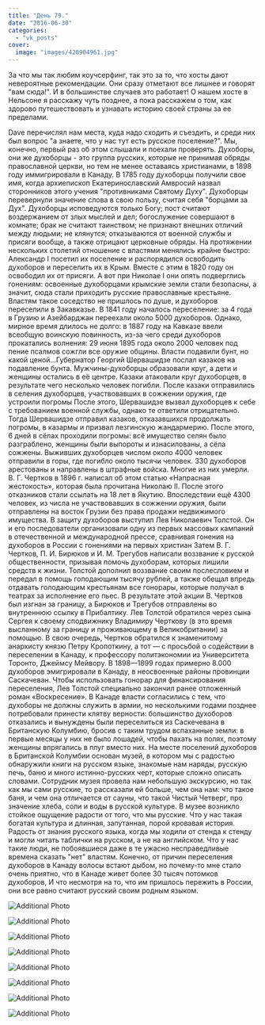 ```yaml
---
title: "День 79."
date: "2016-06-30"
categories: 
  - "vk_posts"
cover:
  image: "images/420904961.jpg"
---
```


За что мы так любим коучсерфинг, так это за то, что хосты дают невероятные рекомендации. Они сразу отметают все лишнее и говорят "вам сюда!". И в большинстве случаев это работает! О нашем хосте в Нельсоне я расскажу чуть позднее, а пока расскажем о том, как здорово путешествовать и узнавать историю своей страны за ее пределами.

<!--more-->

Dave перечислял нам места, куда надо сходить и съездить, и среди них был вопрос "а знаете, что у нас тут есть русское поселение?". Мы, конечно, первый раз об этом слышали и поехали проверять. Духоборы, они же духоборцы - это группа русских, которые не принимая обряды православной церкви, но тем не менее оставаясь христианами, в 1898 году иммигрировали в Канаду. В 1785 году духоборцы получили свое имя, когда архиепископ Екатеринославский Амвросий назвал сторонников этого учения "противниками Святому Духу". Духоборцы перевернули значение слова в свою пользу, считая себя "борцами за Дух". Духоборцы исповедуются только Богу; пост считают воздержанием от злых мыслей и дел; богослужение совершают в комнате; брак не считают таинством; не признают внешних отличий между людьми; не клянутся; отказываются от военной службы и присяги вообще, а также отрицают церковные обряды. На протяжении нескольких столетий отношение с властями менялись крайне быстро: Александр I посетил их поселение и распорядился освободить духоборов и переселить их в Крым. Вместе с этим в 1820 году он освободил их от присяги. А вот при Николае I они опять подверглись гонениям: освоенные духоборцами крымские земли стали безопасны, а значит, сюда стали приходить русские православные крестьяне. Властям такое соседство не пришлось по душе, и духоборов переселили в Закавказье. В 1841 году началось переселение: за 4 года в Грузию и Азейбарджан переехали около 5000 духоборов. Однако, мирное время длилось не долго: в 1887 году на Кавказе ввели всеобщую воинскую повинность, из-за чего среди духоборов прокатались волнения: 29 июня 1895 года около 2000 человек под пение псалмов сожгли все оружие общины. Власти подавили бунт, но какой ценой...Губернатор Георгий Шервашидзе послал казаков на подавление бунта. Мужчины-духоборцы образовали круг, а дети и женщины остались в её центре. Казаки атаковали круг духоборцев, в результате чего несколько человек погибли. После казаки отправились в селения духоборцев, участвовавших в сожжении оружия, где устроили погромы После этого, Шервашидзе вызвал духоборцев к себе с требованием военной службы, однако те ответили отрицательно. Тогда Шервашидзе отправил казаков, отказавшихся продолжать погромы, в казармы и призвал лезгинскую жандармерию. После этого, 6 дней в сёлах проходили погромы: всё имущество селян было разграблено, женщины были выпороты и изнасилованы, а сёла сожжены. Выживших духоборцев числом около 4000 человек отправили в горы, где погибло около тысячи человек. 330 духоборов арестованы и направлены в штрафные войска. Многие из них умерли. В. Г. Чертков в 1896 г. написал об этом статью «Напрасная жестокость», которая была прочитана Николаю II. После этого отказников стали ссылать на 18 лет в Якутию. Впоследствии ещё 4300 человек, из числа не участвовавших в сожжении оружия, были отправлены на восток Грузии без права продажи недвижимого имущества. В защиту духоборов выступил Лев Николаевич Толстой. Он и его последователи организовали одну из первых массовых кампаний в отечественной и международной прессе, сравнивая гонения на духоборов в России с гонениями на первых христиан Затем В. Г. Чертков, П. И. Бирюков и И. М. Трегубов написали воззвание к русской общественности, призывая помочь духоборам, которых лишили средств к жизни. Толстой дополнил воззвание своим послесловием и передал в помощь голодающим тысячу рублей, а также обещал впредь отдавать голодающим крестьянам все гонорары, которые получал в театрах за исполнение его пьес. В результате этой акции В. Чертков был изгнан за границу, а Бирюков и Трегубов отправлены во внутреннюю ссылку в Прибалтику. Лев Толстой обратился через сына Сергея к своему сподвижнику Владимиру Черткову (в это время высланному за границу и проживающему в Великобритании) за помощью. В свою очередь, Чертков обратился к знаменитому анархисту князю Петру Кропоткину, а тот — с просьбой о содействии в переселении в Канаду, к профессору политэкономии из Университета Торонто, Джеймсу Мейвору. В 1898—1899 годах примерно 8.000 духоборов эмигрировали в Канаду, в неосвоенные районы провинции Саскачеван. Чтобы использовать гонорар для финансирования переселения, Лев Толстой специально закончил ранее отложенный роман «Воскресение». В Канаде власти согласились с тем, что духоборы не должны служить в армии, но несколькими годами позднее потребовали принести клятву верности: большинство духоборов отказались и вынуждены были переселиться из Саскечевана в Британскую Колумбию, бросив с таким трудом вспаханные земли: в первые месяцы у них не было лошадей, чтобы пахать на полях, поэтому женщины впрягались в плуг вместо них. На месте поселений духоборов в Британской Колумбии основан музей, в котором мы с радостью обнаружили книги на русском языке, знакомые нам наряды, русскую печь, баню и много истинно-русских черт, которые сложно описать словами. Сотрудник музея провела нам небольшую экскурсию, но так как мы сами русские, то рассказали ей больше, чем она нам: что такое баня, и чем она отличается от сауны, что такой Чистый Четверг, про значение хлеба, соли и воды в русской культуре. В музее возникло стойкое ощущение радости от того, что мы русские. Что у нас такая богатая культура и длинная, запутанная, порой кровавая история. Радость от знания русского языка, когда мы ходили от стенда к стенду и могли читать таблички на русском, а не на английском. Что у нас такие люди, не побоявшиеся даже в те ужасно несправедливые времена сказать "нет" властям. Конечно, от причин переселения духоборов в Канаду волосы встают дыбом, но почему-то мне стало очень приятно, что в Канаде живет более 30 тысяч потомков духоборов, И что несмотря на то, что им пришлось пережить в России, они все равно считают русский своим родным языком.

![Additional Photo](https://vodpop.ru/wp-content/uploads/2023/07/420904962.jpg)

![Additional Photo](https://vodpop.ru/wp-content/uploads/2023/07/420904963.jpg)

![Additional Photo](https://vodpop.ru/wp-content/uploads/2023/07/420904964.jpg)

![Additional Photo](https://vodpop.ru/wp-content/uploads/2023/07/420904965.jpg)

![Additional Photo](https://vodpop.ru/wp-content/uploads/2023/07/420904966.jpg)

![Additional Photo](https://vodpop.ru/wp-content/uploads/2023/07/420904967.jpg)

![Additional Photo](https://vodpop.ru/wp-content/uploads/2023/07/420904968.jpg)

![Additional Photo](https://vodpop.ru/wp-content/uploads/2023/07/420904969.jpg)
